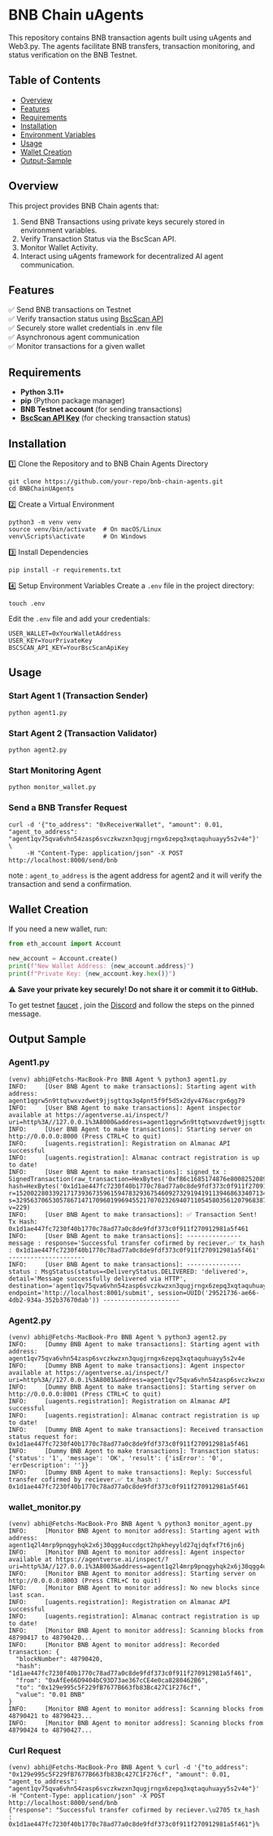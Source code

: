 # BNB Chain uAgents

This repository contains BNB transaction agents built using uAgents and Web3.py. The agents facilitate BNB transfers, transaction monitoring, and status verification on the BNB Testnet.

## Table of Contents

- [Overview](#overview)
- [Features](#features)
- [Requirements](#requirements)
- [Installation](#installation)
- [Environment Variables](#installation)
- [Usage](#usage)
- [Wallet Creation](#wallet-creation)
- [Output-Sample](#output-sample)

## Overview

This project provides BNB Chain agents that:

1. Send BNB Transactions using private keys securely stored in environment variables.
2. Verify Transaction Status via the BscScan API.
3. Monitor Wallet Activity.
4. Interact using uAgents framework for decentralized AI agent communication.

## Features

  ✅ Send BNB transactions on Testnet<br />
  ✅ Verify transaction status using [BscScan API](https://docs.bscscan.com/api-endpoints/accounts)<br />
  ✅ Securely store wallet credentials in .env file<br />
  ✅ Asynchronous agent communication<br />
  ✅ Monitor transactions for a given wallet<br />

## Requirements

- **Python 3.11+**
- **pip** (Python package manager)
- **BNB Testnet account** (for sending transactions)
- [**BscScan API Key**](https://docs.bscscan.com/getting-started/viewing-api-usage-statistics) (for checking transaction status)

## Installation

1️⃣ Clone the Repository and to BNB Chain Agents Directory
```
git clone https://github.com/your-repo/bnb-chain-agents.git
cd BNBChainUAgents
```

2️⃣ Create a Virtual Environment
```
python3 -m venv venv
source venv/bin/activate  # On macOS/Linux
venv\Scripts\activate     # On Windows
```

3️⃣ Install Dependencies
```
pip install -r requirements.txt
```

4️⃣ Setup Environment Variables
Create a `.env` file in the project directory:
```
touch .env
```

Edit the `.env` file and add your credentials:
```
USER_WALLET=0xYourWalletAddress
USER_KEY=YourPrivateKey
BSCSCAN_API_KEY=YourBscScanApiKey
```

## Usage

### Start Agent 1 (Transaction Sender)
```
python agent1.py
```

### Start Agent 2 (Transaction Validator)
```
python agent2.py
```

### Start Monitoring Agent
```
python monitor_wallet.py
```

### Send a BNB Transfer Request

```
curl -d '{"to_address": "0xReceiverWallet", "amount": 0.01, "agent_to_address": "agent1qv75qva6vhn54zasp6svczkwzxn3qugjrngx6zepq3xqtaquhuayy5s2v4e"}' \
     -H "Content-Type: application/json" -X POST http://localhost:8000/send/bnb
```

note : `agent_to_address` is the agent address for agent2 and it will verify the transaction and send a confirmation.

 ## Wallet Creation

If you need a new wallet, run:

```python
from eth_account import Account

new_account = Account.create()
print(f"New Wallet Address: {new_account.address}")
print(f"Private Key: {new_account.key.hex()}")

```

⚠️ **Save your private key securely! Do not share it or commit it to GitHub.**

To get testnet [faucet](https://www.bnbchain.org/en/testnet-faucet) , join the [Discord](https://discord.com/channels/789402563035660308/1099937267021250560) and follow the steps on the pinned message.

## Output Sample

### Agent1.py

```
(venv) abhi@Fetchs-MacBook-Pro BNB Agent % python3 agent1.py
INFO:     [User BNB Agent to make transactions]: Starting agent with address: agent1qgrw5n9ttqtwxvzdwet9jjsgttqx3q4pnt5f9f5d5x2dyv476acrgx6gg79
INFO:     [User BNB Agent to make transactions]: Agent inspector available at https://agentverse.ai/inspect/?uri=http%3A//127.0.0.1%3A8000&address=agent1qgrw5n9ttqtwxvzdwet9jjsgttqx3q4pnt5f9f5d5x2dyv476acrgx6gg79
INFO:     [User BNB Agent to make transactions]: Starting server on http://0.0.0.0:8000 (Press CTRL+C to quit)
INFO:     [uagents.registration]: Registration on Almanac API successful
INFO:     [uagents.registration]: Almanac contract registration is up to date!
INFO:     [User BNB Agent to make transactions]: signed_tx : SignedTransaction(raw_transaction=HexBytes('0xf86c1685174876e80082520894129e995c5f229fb7677b663fb83bc427c1f276cf872386f26fc100008081e5a0219b06312719d73027703a11f692b9e85287efe103f708fe1c2ad6a02d8aa10fa048dca50f4e7b27ee44815a98e7f354a514b6adb78255542cbec1d73e3040a792'), hash=HexBytes('0x1d1ae447fc7230f40b1770c78ad77a0c8de9fdf373c0f911f270912981a5f461'), r=15200228033921717393673596159478329367546092732919419113946863340713400770831, s=32956370653057867147170960199694552170702326940711054580356120796838766880658, v=229)
INFO:     [User BNB Agent to make transactions]: ✅ Transaction Sent! Tx Hash: 0x1d1ae447fc7230f40b1770c78ad77a0c8de9fdf373c0f911f270912981a5f461
INFO:     [User BNB Agent to make transactions]: --------------- message : response='Successful transfer cofirmed by reciever.✅ tx_hash : 0x1d1ae447fc7230f40b1770c78ad77a0c8de9fdf373c0f911f270912981a5f461' ---------------------
INFO:     [User BNB Agent to make transactions]: --------------- status : MsgStatus(status=<DeliveryStatus.DELIVERED: 'delivered'>, detail='Message successfully delivered via HTTP', destination='agent1qv75qva6vhn54zasp6svczkwzxn3qugjrngx6zepq3xqtaquhuayy5s2v4e', endpoint='http://localhost:8001/submit', session=UUID('29521736-ae66-4db2-934a-352b37670dab')) ---------------------
```

### Agent2.py

```
(venv) abhi@Fetchs-MacBook-Pro BNB Agent % python3 agent2.py
INFO:     [Dummy BNB Agent to make transactions]: Starting agent with address: agent1qv75qva6vhn54zasp6svczkwzxn3qugjrngx6zepq3xqtaquhuayy5s2v4e
INFO:     [Dummy BNB Agent to make transactions]: Agent inspector available at https://agentverse.ai/inspect/?uri=http%3A//127.0.0.1%3A8001&address=agent1qv75qva6vhn54zasp6svczkwzxn3qugjrngx6zepq3xqtaquhuayy5s2v4e
INFO:     [Dummy BNB Agent to make transactions]: Starting server on http://0.0.0.0:8001 (Press CTRL+C to quit)
INFO:     [uagents.registration]: Registration on Almanac API successful
INFO:     [uagents.registration]: Almanac contract registration is up to date!
INFO:     [Dummy BNB Agent to make transactions]: Received transaction status request for: 0x1d1ae447fc7230f40b1770c78ad77a0c8de9fdf373c0f911f270912981a5f461
INFO:     [Dummy BNB Agent to make transactions]: Transaction status: {'status': '1', 'message': 'OK', 'result': {'isError': '0', 'errDescription': ''}}
INFO:     [Dummy BNB Agent to make transactions]: Reply: Successful transfer cofirmed by reciever.✅ tx_hash : 0x1d1ae447fc7230f40b1770c78ad77a0c8de9fdf373c0f911f270912981a5f461
```

### wallet_monitor.py

```
(venv) abhi@Fetchs-MacBook-Pro BNB Agent % python3 monitor_agent.py
INFO:     [Monitor BNB Agent to monitor address]: Starting agent with address: agent1q2l4mrp9pnqgyhqk2x6j30qgg4uccdgct2hpkheyyld27qjdqfxf7t6jn6j
INFO:     [Monitor BNB Agent to monitor address]: Agent inspector available at https://agentverse.ai/inspect/?uri=http%3A//127.0.0.1%3A8003&address=agent1q2l4mrp9pnqgyhqk2x6j30qgg4uccdgct2hpkheyyld27qjdqfxf7t6jn6j
INFO:     [Monitor BNB Agent to monitor address]: Starting server on http://0.0.0.0:8003 (Press CTRL+C to quit)
INFO:     [Monitor BNB Agent to monitor address]: No new blocks since last scan.
INFO:     [uagents.registration]: Registration on Almanac API successful
INFO:     [uagents.registration]: Almanac contract registration is up to date!
INFO:     [Monitor BNB Agent to monitor address]: Scanning blocks from 48790417 to 48790420...
INFO:     [Monitor BNB Agent to monitor address]: Recorded transaction: {
  "blockNumber": 48790420,
  "hash": "1d1ae447fc7230f40b1770c78ad77a0c8de9fdf373c0f911f270912981a5f461",
  "from": "0xAfEe66D9404bC93D73ae367cCE4e0ca8280462B6",
  "to": "0x129e995c5F229fB7677B663fb83Bc427C1F276cf",
  "value": "0.01 BNB"
}
INFO:     [Monitor BNB Agent to monitor address]: Scanning blocks from 48790421 to 48790423...
INFO:     [Monitor BNB Agent to monitor address]: Scanning blocks from 48790424 to 48790427...
```

### Curl Request

```
(venv) abhi@Fetchs-MacBook-Pro BNB Agent % curl -d '{"to_address": "0x129e995c5F229fB7677B663fb83Bc427C1F276cf", "amount": 0.01, "agent_to_address": "agent1qv75qva6vhn54zasp6svczkwzxn3qugjrngx6zepq3xqtaquhuayy5s2v4e"}' -H "Content-Type: application/json" -X POST http://localhost:8000/send/bnb
{"response": "Successful transfer cofirmed by reciever.\u2705 tx_hash : 0x1d1ae447fc7230f40b1770c78ad77a0c8de9fdf373c0f911f270912981a5f461"}%                  
```
